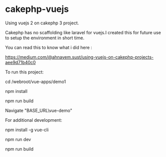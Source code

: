 # cakephp-vuejs
Using vuejs 2 on cakephp 3 project.

Cakephp has no scaffolding like laravel for vuejs.I created this for future use to setup the environment in short time.

You can read this to know what i did here : 

https://medium.com/@ahnayem.sust/using-vuejs-on-cakephp-projects-aee9d71b40c0 


To run this project:

cd /webroot/vue-apps/demo1

npm install

npm run build

Navigate "BASE_URL\vue-demo"

For additional development:

npm install -g vue-cli

npm run dev

npm run build
